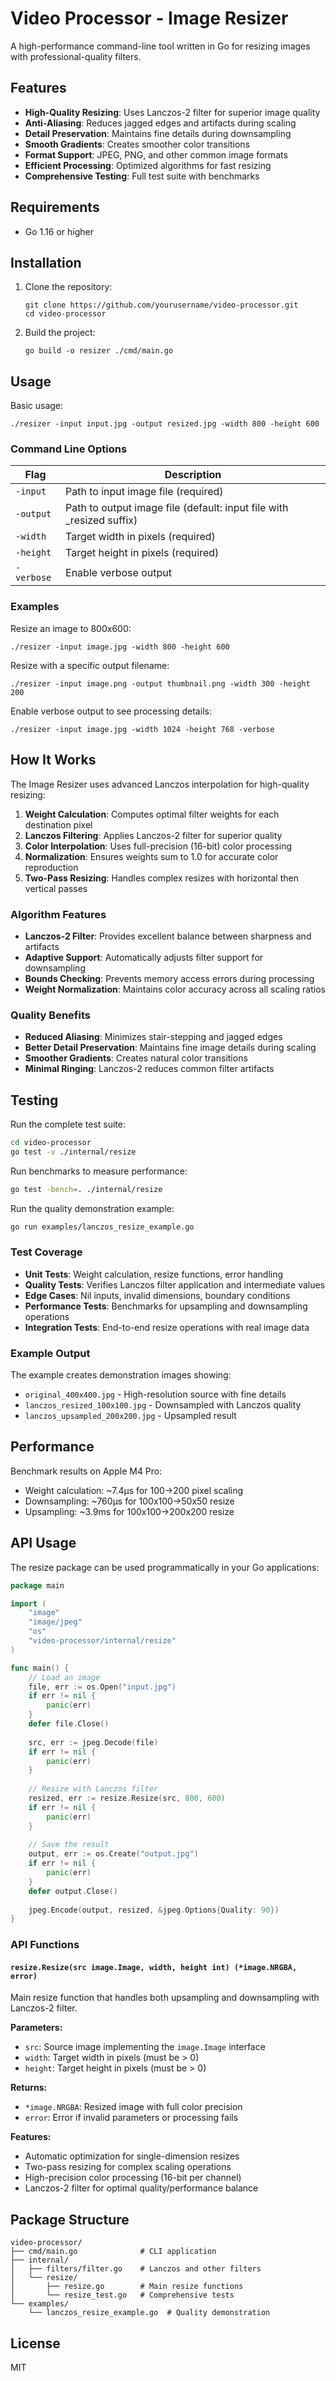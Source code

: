 # Video Processor - Image Resizer

A high-performance command-line tool written in Go for resizing images with professional-quality filters.

## Features

- **High-Quality Resizing**: Uses Lanczos-2 filter for superior image quality
- **Anti-Aliasing**: Reduces jagged edges and artifacts during scaling
- **Detail Preservation**: Maintains fine details during downsampling
- **Smooth Gradients**: Creates smoother color transitions
- **Format Support**: JPEG, PNG, and other common image formats
- **Efficient Processing**: Optimized algorithms for fast resizing
- **Comprehensive Testing**: Full test suite with benchmarks

## Requirements

- Go 1.16 or higher

## Installation

1. Clone the repository:
   ```
   git clone https://github.com/yourusername/video-processor.git
   cd video-processor
   ```

2. Build the project:
   ```
   go build -o resizer ./cmd/main.go
   ```

## Usage

Basic usage:

```
./resizer -input input.jpg -output resized.jpg -width 800 -height 600
```

### Command Line Options

| Flag | Description |
|------|-------------|
| `-input` | Path to input image file (required) |
| `-output` | Path to output image file (default: input file with _resized suffix) |
| `-width` | Target width in pixels (required) |
| `-height` | Target height in pixels (required) |
| `-verbose` | Enable verbose output |

### Examples

Resize an image to 800x600:
```
./resizer -input image.jpg -width 800 -height 600
```

Resize with a specific output filename:
```
./resizer -input image.png -output thumbnail.png -width 300 -height 200
```

Enable verbose output to see processing details:
```
./resizer -input image.jpg -width 1024 -height 768 -verbose
```

## How It Works

The Image Resizer uses advanced Lanczos interpolation for high-quality resizing:

1. **Weight Calculation**: Computes optimal filter weights for each destination pixel
2. **Lanczos Filtering**: Applies Lanczos-2 filter for superior quality
3. **Color Interpolation**: Uses full-precision (16-bit) color processing
4. **Normalization**: Ensures weights sum to 1.0 for accurate color reproduction
5. **Two-Pass Resizing**: Handles complex resizes with horizontal then vertical passes

### Algorithm Features

- **Lanczos-2 Filter**: Provides excellent balance between sharpness and artifacts
- **Adaptive Support**: Automatically adjusts filter support for downsampling
- **Bounds Checking**: Prevents memory access errors during processing
- **Weight Normalization**: Maintains color accuracy across all scaling ratios

### Quality Benefits

- **Reduced Aliasing**: Minimizes stair-stepping and jagged edges
- **Better Detail Preservation**: Maintains fine image details during scaling
- **Smoother Gradients**: Creates natural color transitions
- **Minimal Ringing**: Lanczos-2 reduces common filter artifacts

## Testing

Run the complete test suite:

```bash
cd video-processor
go test -v ./internal/resize
```

Run benchmarks to measure performance:

```bash
go test -bench=. ./internal/resize
```

Run the quality demonstration example:

```bash
go run examples/lanczos_resize_example.go
```

### Test Coverage

- **Unit Tests**: Weight calculation, resize functions, error handling
- **Quality Tests**: Verifies Lanczos filter application and intermediate values
- **Edge Cases**: Nil inputs, invalid dimensions, boundary conditions
- **Performance Tests**: Benchmarks for upsampling and downsampling operations
- **Integration Tests**: End-to-end resize operations with real image data

### Example Output

The example creates demonstration images showing:
- `original_400x400.jpg` - High-resolution source with fine details
- `lanczos_resized_100x100.jpg` - Downsampled with Lanczos quality
- `lanczos_upsampled_200x200.jpg` - Upsampled result

## Performance

Benchmark results on Apple M4 Pro:
- Weight calculation: ~7.4μs for 100→200 pixel scaling
- Downsampling: ~760μs for 100x100→50x50 resize
- Upsampling: ~3.9ms for 100x100→200x200 resize

## API Usage

The resize package can be used programmatically in your Go applications:

```go
package main

import (
    "image"
    "image/jpeg"
    "os"
    "video-processor/internal/resize"
)

func main() {
    // Load an image
    file, err := os.Open("input.jpg")
    if err != nil {
        panic(err)
    }
    defer file.Close()
    
    src, err := jpeg.Decode(file)
    if err != nil {
        panic(err)
    }
    
    // Resize with Lanczos filter
    resized, err := resize.Resize(src, 800, 600)
    if err != nil {
        panic(err)
    }
    
    // Save the result
    output, err := os.Create("output.jpg")
    if err != nil {
        panic(err)
    }
    defer output.Close()
    
    jpeg.Encode(output, resized, &jpeg.Options{Quality: 90})
}
```

### API Functions

#### `resize.Resize(src image.Image, width, height int) (*image.NRGBA, error)`

Main resize function that handles both upsampling and downsampling with Lanczos-2 filter.

**Parameters:**
- `src`: Source image implementing the `image.Image` interface
- `width`: Target width in pixels (must be > 0)
- `height`: Target height in pixels (must be > 0)

**Returns:**
- `*image.NRGBA`: Resized image with full color precision
- `error`: Error if invalid parameters or processing fails

**Features:**
- Automatic optimization for single-dimension resizes
- Two-pass resizing for complex scaling operations
- High-precision color processing (16-bit per channel)
- Lanczos-2 filter for optimal quality/performance balance

## Package Structure

```
video-processor/
├── cmd/main.go              # CLI application
├── internal/
│   ├── filters/filter.go    # Lanczos and other filters
│   └── resize/              
│       ├── resize.go        # Main resize functions
│       └── resize_test.go   # Comprehensive tests
└── examples/
    └── lanczos_resize_example.go  # Quality demonstration
```

## License

MIT
